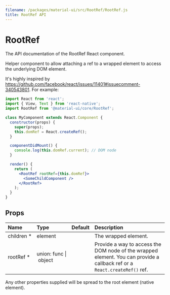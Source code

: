 ```yaml
---
filename: /packages/material-ui/src/RootRef/RootRef.js
title: RootRef API
---
```


<!--- This documentation is automatically generated, do not try to edit it. -->

# RootRef

<p class="description">The API documentation of the RootRef React component.</p>

Helper component to allow attaching a ref to a
wrapped element to access the underlying DOM element.

It's highly inspired by https://github.com/facebook/react/issues/11401#issuecomment-340543801.
For example:
```jsx
import React from 'react';
import { View, Text } from 'react-native';
import RootRef from '@material-ui/core/RootRef';

class MyComponent extends React.Component {
  constructor(props) {
    super(props);
    this.domRef = React.createRef();
  }

  componentDidMount() {
    console.log(this.domRef.current); // DOM node
  }

  render() {
    return (
      <RootRef rootRef={this.domRef}>
        <SomeChildComponent />
      </RootRef>
    );
  }
}
```

## Props

| Name | Type | Default | Description |
|:-----|:-----|:--------|:------------|
| <span class="prop-name required">children *</span> | <span class="prop-type">element |   | The wrapped element. |
| <span class="prop-name required">rootRef *</span> | <span class="prop-type">union:&nbsp;func&nbsp;&#124;<br>&nbsp;object<br> |   | Provide a way to access the DOM node of the wrapped element. You can provide a callback ref or a `React.createRef()` ref. |

Any other properties supplied will be spread to the root element (native element).

